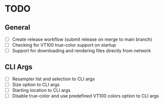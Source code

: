 # TODO

## General

- [ ] Create release workflow (submit release on merge to main branch)
- [ ] Checking for VT100 true-color support on startup
- [ ] Support for downloading and rendering files directly from network

## CLI Args

- [ ] Resampler list and selection to CLI args
- [ ] Size option to CLI args
- [ ] Starting location to CLI args
- [ ] Disable true-color and use predefined VT100 colors option to CLI args